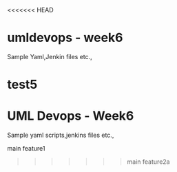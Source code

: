 <<<<<<< HEAD
# umldevops - week6

Sample Yaml,Jenkin files etc.,

test5
=======
# UML Devops - Week6

Sample yaml scripts,jenkins files etc.,

main
feature1
>>>>>>> main
feature2a
